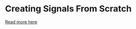 # Creating Signals From Scratch

[Read more here](https://dondon.dev/blog/learning-in-public-implementing-signals/)
